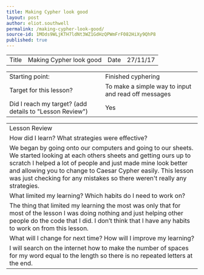 ```yaml
---
title: Making Cypher look good
layout: post
author: eliot.southwell
permalink: /making-cypher-look-good/
source-id: 1MOds9WLjKTH7ldNt3WZ1GdHzQPWmFrF082HiXy9QhP8
published: true
---
```

<table>
  <tr>
    <td>Title</td>
    <td>Making Cypher look good</td>
    <td>Date</td>
    <td>27/11/17</td>
  </tr>
</table>


<table>
  <tr>
    <td>Starting point:</td>
    <td>Finished cyphering</td>
  </tr>
  <tr>
    <td>Target for this lesson?</td>
    <td>To make a simple way to input and read off messages</td>
  </tr>
  <tr>
    <td>Did I reach my target? 
(add details to "Lesson Review")</td>
    <td>Yes</td>
  </tr>
</table>


<table>
  <tr>
    <td>Lesson Review</td>
  </tr>
  <tr>
    <td>How did I learn? What strategies were effective? </td>
  </tr>
  <tr>
    <td>We began by going onto our computers and going to our sheets. We started looking at each others sheets and getting ours up to scratch I helped a lot of people and just made mine look better and allowing you to change to Caesar Cypher easily. This lesson was just checking for any mistakes so there weren't really any strategies.</td>
  </tr>
  <tr>
    <td>What limited my learning? Which habits do I need to work on? </td>
  </tr>
  <tr>
    <td>The thing that limited my learning the most was only that for most of the lesson I was doing nothing and just helping other people do the code that I did. I don’t think that I have any habits to work on from this lesson.</td>
  </tr>
  <tr>
    <td>What will I change for next time? How will I improve my learning?</td>
  </tr>
  <tr>
    <td>I will search on the internet how to make the number of spaces for my word equal to the length so there is no repeated letters at the end.</td>
  </tr>
</table>


